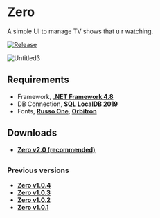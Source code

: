 # Zero
A simple UI to manage TV shows that u r watching.


[![Release](https://img.shields.io/github/release/digimezzo/Dopamine-windows.svg?style=flat-square)](https://github.com/Pahasara/Zero/releases/latest)

![Untitled3](https://user-images.githubusercontent.com/46932317/224922447-804d5be0-e46a-4f83-a068-2aeb2745fbc9.png)



## Requirements
* Framework, **[.NET Framework 4.8](https://dotnet.microsoft.com/en-us/download/dotnet-framework/thank-you/net48-offline-installer)**
* DB Connection, **[SQL LocalDB 2019](https://download.microsoft.com/download/7/c/1/7c14e92e-bdcb-4f89-b7cf-93543e7112d1/SqlLocalDB.msi)**
* Fonts, **[Russo One](https://fonts.google.com/specimen/Russo+One)**, **[Orbitron](https://fonts.google.com/specimen/Orbitron)**



## Downloads
* **[Zero v2.0 (recommended)](https://github.com/Pahasara/Zero/releases/download/Zero_v2.0.0/bin.zip)**


##
### Previous versions
* **[Zero v1.0.4](https://github.com/Pahasara/Zero/releases/download/Zero_v1.0.4/bin.zip)**
* **[Zero v1.0.3](https://github.com/Pahasara/Zero/releases/download/Zero_v1.0.3/bin.zip)**
* **[Zero v1.0.2](https://github.com/Pahasara/Zero/releases/download/Zero_v1.0.2/bin.zip)**
* **[Zero v1.0.1](https://github.com/Pahasara/Zero/releases/download/Zero_v1.0.1/bin.zip)**
